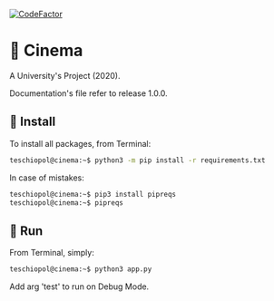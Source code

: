 [![CodeFactor](https://www.codefactor.io/repository/github/teschiopol/cinema/badge)](https://www.codefactor.io/repository/github/teschiopol/cinema)

# 🎥 Cinema

A University's Project (2020).

Documentation's file refer to release 1.0.0.

## 💾 Install

To install all packages, from Terminal:

```bash 
teschiopol@cinema:~$ python3 -m pip install -r requirements.txt
```

In case of mistakes:

```bash 
teschiopol@cinema:~$ pip3 install pipreqs
teschiopol@cinema:~$ pipreqs
```

## 🔌 Run

From Terminal, simply:

```bash 
teschiopol@cinema:~$ python3 app.py
```

Add arg 'test' to run on Debug Mode.
